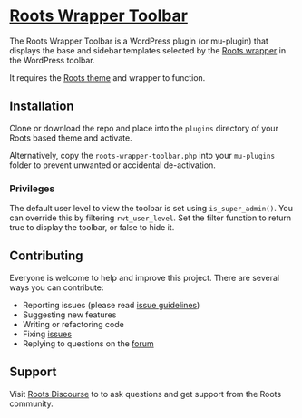 # [Roots Wrapper Toolbar](http://roots.io/plugins/roots-wrapper-toolbar/)

The Roots Wrapper Toolbar is a WordPress plugin (or mu-plugin) that displays the base and sidebar templates selected by the [Roots wrapper](roots.io/an-introduction-to-the-roots-theme-wrapper/) in the WordPress toolbar. 

It requires the [Roots theme](http://roots.io/) and wrapper to function.

## Installation

Clone or download the repo and place into the `plugins` directory of your Roots based theme and activate.

Alternatively, copy the `roots-wrapper-toolbar.php` into your `mu-plugins` folder to prevent unwanted or accidental de-activation.

### Privileges
The default user level to view the toolbar is set using `is_super_admin()`. You can override this by filtering `rwt_user_level`. Set the filter function to return true to display the toolbar, or false to hide it.

## Contributing

Everyone is welcome to help and improve this project. There are several ways you can contribute:

* Reporting issues (please read [issue guidelines](https://github.com/necolas/issue-guidelines))
* Suggesting new features
* Writing or refactoring code
* Fixing [issues](https://github.com/roots/roots-wrapper-toolbar/issues)
* Replying to questions on the [forum](http://discourse.roots.io/)

## Support

Visit [Roots Discourse](http://discourse.roots.io/) to to ask questions and get support from the Roots community.